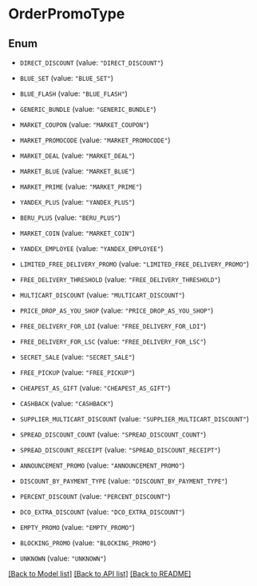 # OrderPromoType

## Enum


* `DIRECT_DISCOUNT` (value: `"DIRECT_DISCOUNT"`)

* `BLUE_SET` (value: `"BLUE_SET"`)

* `BLUE_FLASH` (value: `"BLUE_FLASH"`)

* `GENERIC_BUNDLE` (value: `"GENERIC_BUNDLE"`)

* `MARKET_COUPON` (value: `"MARKET_COUPON"`)

* `MARKET_PROMOCODE` (value: `"MARKET_PROMOCODE"`)

* `MARKET_DEAL` (value: `"MARKET_DEAL"`)

* `MARKET_BLUE` (value: `"MARKET_BLUE"`)

* `MARKET_PRIME` (value: `"MARKET_PRIME"`)

* `YANDEX_PLUS` (value: `"YANDEX_PLUS"`)

* `BERU_PLUS` (value: `"BERU_PLUS"`)

* `MARKET_COIN` (value: `"MARKET_COIN"`)

* `YANDEX_EMPLOYEE` (value: `"YANDEX_EMPLOYEE"`)

* `LIMITED_FREE_DELIVERY_PROMO` (value: `"LIMITED_FREE_DELIVERY_PROMO"`)

* `FREE_DELIVERY_THRESHOLD` (value: `"FREE_DELIVERY_THRESHOLD"`)

* `MULTICART_DISCOUNT` (value: `"MULTICART_DISCOUNT"`)

* `PRICE_DROP_AS_YOU_SHOP` (value: `"PRICE_DROP_AS_YOU_SHOP"`)

* `FREE_DELIVERY_FOR_LDI` (value: `"FREE_DELIVERY_FOR_LDI"`)

* `FREE_DELIVERY_FOR_LSC` (value: `"FREE_DELIVERY_FOR_LSC"`)

* `SECRET_SALE` (value: `"SECRET_SALE"`)

* `FREE_PICKUP` (value: `"FREE_PICKUP"`)

* `CHEAPEST_AS_GIFT` (value: `"CHEAPEST_AS_GIFT"`)

* `CASHBACK` (value: `"CASHBACK"`)

* `SUPPLIER_MULTICART_DISCOUNT` (value: `"SUPPLIER_MULTICART_DISCOUNT"`)

* `SPREAD_DISCOUNT_COUNT` (value: `"SPREAD_DISCOUNT_COUNT"`)

* `SPREAD_DISCOUNT_RECEIPT` (value: `"SPREAD_DISCOUNT_RECEIPT"`)

* `ANNOUNCEMENT_PROMO` (value: `"ANNOUNCEMENT_PROMO"`)

* `DISCOUNT_BY_PAYMENT_TYPE` (value: `"DISCOUNT_BY_PAYMENT_TYPE"`)

* `PERCENT_DISCOUNT` (value: `"PERCENT_DISCOUNT"`)

* `DCO_EXTRA_DISCOUNT` (value: `"DCO_EXTRA_DISCOUNT"`)

* `EMPTY_PROMO` (value: `"EMPTY_PROMO"`)

* `BLOCKING_PROMO` (value: `"BLOCKING_PROMO"`)

* `UNKNOWN` (value: `"UNKNOWN"`)


[[Back to Model list]](../README.md#documentation-for-models) [[Back to API list]](../README.md#documentation-for-api-endpoints) [[Back to README]](../README.md)


